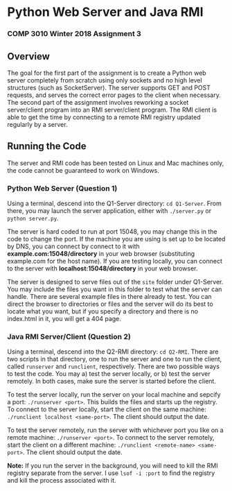 # Python Web Server and Java RMI
### COMP 3010 Winter 2018 Assignment 3

## Overview
The goal for the first part of the assignment is to create a Python web server completely from scratch using only sockets and no high level structures (such as SocketServer). The server supports GET and POST requests, and serves the correct error pages to the client when necessary. The second part of the assignment involves reworking a socket server/client program into an RMI server/client program. The RMI client is able to get the time by connecting to a remote RMI registry updated regularly by a server.

## Running the Code
The server and RMI code has been tested on Linux and Mac machines only, the code cannot be guaranteed to work on Windows.

### Python Web Server (Question 1)
Using a terminal, descend into the Q1-Server directory: `cd Q1-Server`. From there, you may launch the server application, either with `./server.py` or `python server.py`.

The server is hard coded to run at port 15048, you may change this in the code to change the port. If the machine you are using is set up to be located by DNS, you can connect by connect to it with **example.com:15048/directory** in your web browser (substituting example.com for the host name). If you are testing locally, you can connect to the server with **localhost:15048/directory** in your web browser.

The server is designed to serve files out of the `site` folder under Q1-Server. You may include the files you want in this folder to test what the server can handle. There are several example files in there already to test. You can direct the browser to directories or files and the server will do its best to locate what you want, but if you specify a directory and there is no index.html in it, you will get a 404 page.

### Java RMI Server/Client (Question 2)
Using a terminal, descend into the Q2-RMI directory: `cd Q2-RMI`. There are two scripts in that directory, one to run the server and one to run the client, called `runserver` and `runclient`, respectively. There are two possible ways to test the code. You may a) test the server locally, or b) test the server remotely. In both cases, make sure the server is started before the client.

To test the server locally, run the server on your local machine and sepcify a port: `./runserver <port>`. This builds the files and starts up the registry. To connect to the server locally, start the client on the same machine: `./runclient localhost <same-port>`. The client should output the date.

To test the server remotely, run the server with whichever port you like on a remote machine: `./runserver <port>`. To connect to the server remotely, start the client on a different machine: `./runclient <remote-name> <same-port>`. The client should output the date.

**Note:** If you run the server in the background, you will need to kill the RMI registry separate from the server. I use `lsof -i :port` to find the registry and kill the process associated with it.
